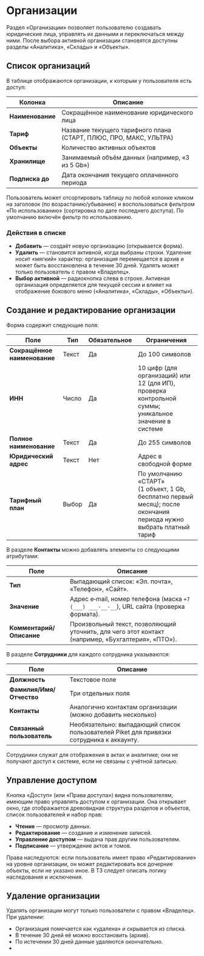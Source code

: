 # Организации

Раздел «Организации» позволяет пользователю создавать юридические лица, управлять их данными и переключаться между ними. После выбора активной организации становятся доступны разделы «Аналитика», «Склады» и «Объекты».

## Список организаций

В таблице отображаются организации, к которым у пользователя есть доступ:

| Колонка           | Описание                                   |
|-------------------|---------------------------------------------|
| **Наименование**  | Сокращённое наименование юридического лица |
| **Тариф**         | Название текущего тарифного плана (СТАРТ, ПЛЮС, ПРО, МАКС, УЛЬТРА) |
| **Объекты**       | Количество активных объектов               |
| **Хранилище**     | Занимаемый объём данных (например, «3 из 5 Gb») |
| **Подписка до**   | Дата окончания текущего оплаченного периода |

Пользователь может отсортировать таблицу по любой колонке кликом на заголовок (по возрастанию/убыванию) и воспользоваться фильтром «По использованию» (сор­ти­ровка по дате последнего доступа). По умолчанию включён фильтр по использованию.

### Действия в списке

- **Добавить** — создаёт новую организацию (открывается форма).
- **Удалить** — становится активной, когда выбраны строки. Удаление носит «мягкий» характер: организация перемещается в архив и может быть восстановлена в течение 30 дней. Удалять может только пользователь с правом «Владелец».
- **Выбор активной** — радиокнопка слева в строке. Активная организация определяется для текущей сессии и влияет на отображение бокового меню («Аналитика», «Склады», «Объекты»).

## Создание и редактирование организации

Форма содержит следующие поля:

| Поле                   | Тип | Обязательное | Ограничения                                              |
|------------------------|-----|--------------|-----------------------------------------------------------|
| **Сокращённое наименование** | Текст | Да           | До 100 символов                                           |
| **ИНН**                | Число | Да           | 10 цифр (для организаций) или 12 (для ИП), проверка контрольной суммы; уникальное значение в системе |
| **Полное наименование**| Текст | Да           | До 255 символов                                           |
| **Юридический адрес**  | Текст | Нет          | Адрес в свободной форме                                   |
| **Тарифный план**      | Выбор | Да           | По умолчанию «СТАРТ» (1 объект, 1 Gb, бесплатно первый месяц); после окончания периода нужно выбрать платный тариф |

В разделе **Контакты** можно добавлять элементы со следующими атрибутами:

| Поле         | Описание                                       |
|--------------|------------------------------------------------|
| **Тип**      | Выпадающий список: «Эл. почта», «Телефон», «Сайт». |
| **Значение** | Адрес e‑mail, номер телефона (маска `+7 (___) ___‑__‑__`), URL сайта (проверка формата). |
| **Комментарий/Описание** | Произвольный текст, позволяющий уточнить, для чего этот контакт (например, «Бухгалтерия», «ПТО»). |

В разделе **Сотрудники** для каждого сотрудника указываются:

| Поле              | Описание                                                    |
|-------------------|-------------------------------------------------------------|
| **Должность**     | Текстовое поле                                             |
| **Фамилия/Имя/Отчество** | Три отдельных поля                                   |
| **Контакты**      | Аналогично контактам организации (можно добавить несколько) |
| **Связанный пользователь** | Необязательно: выпадающий список пользователей Piket для привязки сотрудника к аккаунту. |

Сотрудники служат для отображения в актах и аналитике; они не получают доступ к системе, если не связаны с учётной записью.

## Управление доступом

Кнопка «Доступ» (или «Права доступа») видна пользователям, имеющим право управлять доступом к организации. Она открывает окно, где отображается древовидная структура разделов и объектов, список пользователей и набор прав:

- **Чтение** — просмотр данных.
- **Редактирование** — создание и изменение записей.
- **Управление доступом** — выдача прав другим пользователям.
- **Подписание** — утверждение актов и томов.

Права наследуются: если пользователь имеет право «Редактирование» на уровне организации, он может редактировать все дочерние объекты, если не указано иное. В ТЗ следует описать логику наследования и исключения.

## Удаление организации

Удалять организации могут только пользователи с правом «Владелец». При удалении:

- Организация помечается как «удалена» и скрывается из списка.
- В течение 30 дней её можно восстановить (архив).
- По истечении 30 дней данные удаляются окончательно.
- 


